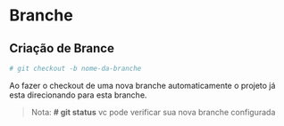 # Branche

## Criação de Brance

```sh
# git checkout -b nome-da-branche
```

Ao fazer o checkout de uma nova branche automaticamente o projeto já esta direcionando para esta branche.

> Nota: **# git status** vc pode verificar sua nova branche configurada